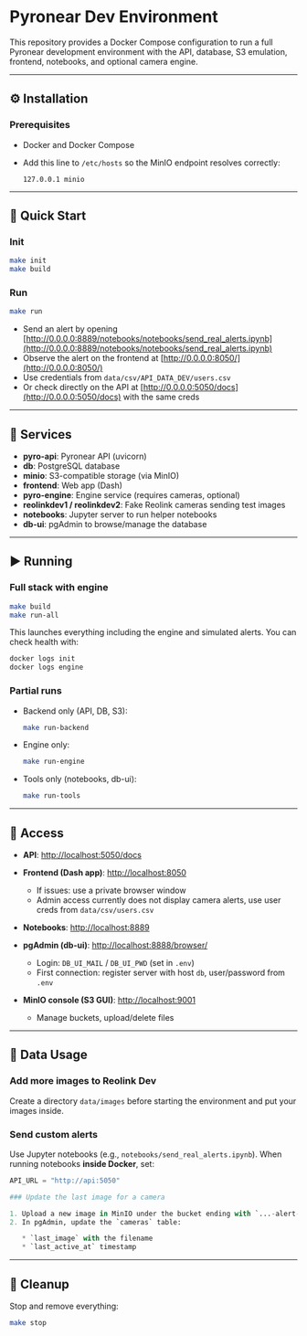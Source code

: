 # Pyronear Dev Environment

This repository provides a Docker Compose configuration to run a full Pyronear development environment with the API, database, S3 emulation, frontend, notebooks, and optional camera engine.

---

## ⚙️ Installation

### Prerequisites

* Docker and Docker Compose
* Add this line to `/etc/hosts` so the MinIO endpoint resolves correctly:

  ```
  127.0.0.1 minio
  ```

---

## 🚀 Quick Start

### Init

```bash
make init
make build
```

### Run

```bash
make run
```

* Send an alert by opening [http://0.0.0.0:8889/notebooks/notebooks/send_real_alerts.ipynb](http://0.0.0.0:8889/notebooks/notebooks/send_real_alerts.ipynb)
* Observe the alert on the frontend at [http://0.0.0.0:8050/](http://0.0.0.0:8050/)
* Use credentials from `data/csv/API_DATA_DEV/users.csv`
* Or check directly on the API at [http://0.0.0.0:5050/docs](http://0.0.0.0:5050/docs) with the same creds

---

## 🧩 Services

* **pyro-api**: Pyronear API (uvicorn)
* **db**: PostgreSQL database
* **minio**: S3-compatible storage (via MinIO)
* **frontend**: Web app (Dash)
* **pyro-engine**: Engine service (requires cameras, optional)
* **reolinkdev1 / reolinkdev2**: Fake Reolink cameras sending test images
* **notebooks**: Jupyter server to run helper notebooks
* **db-ui**: pgAdmin to browse/manage the database

---

## ▶️ Running

### Full stack with engine

```bash
make build
make run-all
```

This launches everything including the engine and simulated alerts.
You can check health with:

```bash
docker logs init
docker logs engine
```

### Partial runs

* Backend only (API, DB, S3):

  ```bash
  make run-backend
  ```
* Engine only:

  ```bash
  make run-engine
  ```
* Tools only (notebooks, db-ui):

  ```bash
  make run-tools
  ```

---

## 🔑 Access

* **API**: [http://localhost:5050/docs](http://localhost:5050/docs)
* **Frontend (Dash app)**: [http://localhost:8050](http://localhost:8050)

  * If issues: use a private browser window
  * Admin access currently does not display camera alerts, use user creds from `data/csv/users.csv`
* **Notebooks**: [http://localhost:8889](http://localhost:8889)
* **pgAdmin (db-ui)**: [http://localhost:8888/browser/](http://localhost:8888/browser/)

  * Login: `DB_UI_MAIL` / `DB_UI_PWD` (set in `.env`)
  * First connection: register server with host `db`, user/password from `.env`
* **MinIO console (S3 GUI)**: [http://localhost:9001](http://localhost:9001)

  * Manage buckets, upload/delete files

---

## 📂 Data Usage

### Add more images to Reolink Dev

Create a directory `data/images` before starting the environment and put your images inside.

### Send custom alerts

Use Jupyter notebooks (e.g., `notebooks/send_real_alerts.ipynb`).
When running notebooks **inside Docker**, set:

```python
API_URL = "http://api:5050"

### Update the last image for a camera

1. Upload a new image in MinIO under the bucket ending with `...-alert-api-{organisation_id}`
2. In pgAdmin, update the `cameras` table:

   * `last_image` with the filename
   * `last_active_at` timestamp


```

---

## 🛑 Cleanup

Stop and remove everything:

```bash
make stop
```
